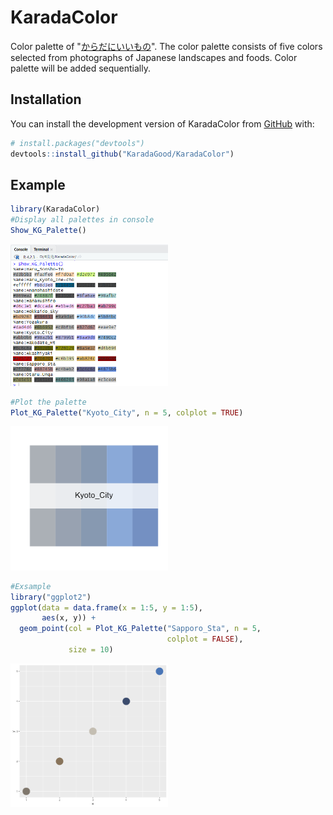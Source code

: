 # KaradaColor

<!-- badges: start -->

<!-- badges: end -->

Color palette of "[からだにいいもの](https://www.karada-good.net/)". The color palette consists of five colors selected from photographs of Japanese landscapes and foods. Color palette will be added sequentially.



## Installation

You can install the development version of KaradaColor from [GitHub](https://github.com/) with:

``` r
# install.packages("devtools")
devtools::install_github("KaradaGood/KaradaColor")
```

## Example

``` r
library(KaradaColor)
#Display all palettes in console
Show_KG_Palette()
```

<img src="man/figures/Show_KG_Palette.png" width="50%"/>

``` r
#Plot the palette
Plot_KG_Palette("Kyoto_City", n = 5, colplot = TRUE)
```

<img src="man/figures/Plot_KG_Palette.png" width="50%"/>

``` r
#Exsample
library("ggplot2")
ggplot(data = data.frame(x = 1:5, y = 1:5),
       aes(x, y)) +
  geom_point(col = Plot_KG_Palette("Sapporo_Sta", n = 5,
                                   colplot = FALSE),
             size = 10)
```

<img src="man/figures/ex_plot.png" width="50%"/>
